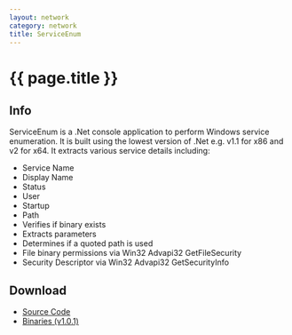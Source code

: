 ```yaml
---
layout: network
category: network
title: ServiceEnum
---
```


# {{ page.title }} #

## Info ##

ServiceEnum is a .Net console application to perform Windows service enumeration. It is built using the lowest version of .Net e.g. v1.1 for x86 and v2 for x64. It extracts various service details including: 

- Service Name
- Display Name
- Status
- User
- Startup
- Path
- Verifies if binary exists
- Extracts parameters
- Determines if a quoted path is used
- File binary permissions via Win32 Advapi32 GetFileSecurity
- Security Descriptor via Win32 Advapi32 GetSecurityInfo

## Download ##

- [Source Code](https://github.com/woanware/ServiceEnum)
- [Binaries (v1.0.1)](/downloads/ServiceEnum.v.1.0.1.zip)